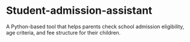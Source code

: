 # Student-admission-assistant
A Python-based tool that helps parents check school admission eligibility, age criteria, and fee structure for their children.
